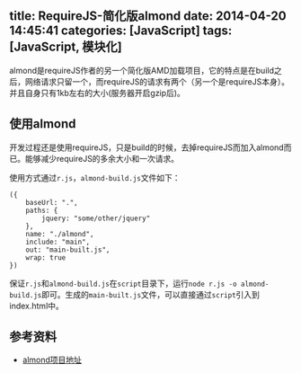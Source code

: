 title: RequireJS-简化版almond
date: 2014-04-20 14:45:41
categories: [JavaScript]
tags: [JavaScript, 模块化]
---

almond是requireJS作者的另一个简化版AMD加载项目，它的特点是在build之后，网络请求只留一个，而requireJS的请求有两个（另一个是requireJS本身）。并且自身只有1kb左右的大小(服务器开启gzip后)。
<!--more-->

## 使用almond
开发过程还是使用requireJS，只是build的时候，去掉requireJS而加入almond而已。能够减少requireJS的多余大小和一次请求。

使用方式通过`r.js`，`almond-build.js`文件如下：
```
({
    baseUrl: ".",
    paths: {
        jquery: "some/other/jquery"
    },
    name: "./almond",
    include: "main",
    out: "main-built.js",
    wrap: true
})
```
保证`r.js`和`almond-build.js`在`script`目录下，运行`node r.js -o almond-build.js`即可。生成的`main-built.js`文件，可以直接通过`script`引入到index.html中。

## 参考资料
- [almond项目地址](https://github.com/jrburke/almond)